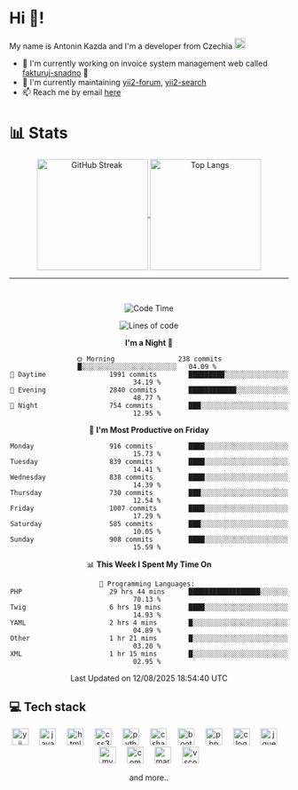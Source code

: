 # Hi 👋!
My name is Antonin Kazda and I'm a developer from Czechia <img src="https://openmoji.org/data/color/svg/1F1E8-1F1FF.svg" width="20px" alt="Czech flag">

- 🔨 I'm currently working on invoice system management web called [fakturuj-snadno](https://fakturuj-snadno.cz) 📑
- 🧰 I'm currently maintaining [yii2-forum](https://github.com/2rats/yii2-forum), [yii2-search](https://github.com/kazda01/yii2-search)
- 📫 Reach me by email [here](mailto:antoninkazda@seznam.cz)

# 📊 Stats

<div align="center">
  
  <a href="[https://github.com/anuraghazra/github-readme-stats](https://git.io/streak-stats)">
    <img alt="GitHub Streak" height=200 align="center" src="https://github-readme-streak-stats-eight.vercel.app/?user=kazda01&theme=dark" />
  </a>
  
  <a href="https://github.com/anuraghazra/convoychat">
    <img alt="Top Langs" height=200 align="center" src="https://github-readme-stats-seven-lime-78.vercel.app/api/top-langs/?username=kazda01&layout=compact&theme=dark&hide=Shell,Batchfile,Awk,HTML,Swig,c%2B%2B,Lua" />
  </a>
  
</div>

---

<br>

<div align="center">
  
<!--START_SECTION:waka-->
![Code Time](http://img.shields.io/badge/Code%20Time-1%2C413%20hrs%2011%20mins-blue)

![Lines of code](https://img.shields.io/badge/From%20Hello%20World%20I%27ve%20Written-1.7%20million%20lines%20of%20code-blue)

**I'm a Night 🦉** 

```text
🌞 Morning                238 commits         █░░░░░░░░░░░░░░░░░░░░░░░░   04.09 % 
🌆 Daytime                1991 commits        █████████░░░░░░░░░░░░░░░░   34.19 % 
🌃 Evening                2840 commits        ████████████░░░░░░░░░░░░░   48.77 % 
🌙 Night                  754 commits         ███░░░░░░░░░░░░░░░░░░░░░░   12.95 % 
```
📅 **I'm Most Productive on Friday** 

```text
Monday                   916 commits         ████░░░░░░░░░░░░░░░░░░░░░   15.73 % 
Tuesday                  839 commits         ████░░░░░░░░░░░░░░░░░░░░░   14.41 % 
Wednesday                838 commits         ████░░░░░░░░░░░░░░░░░░░░░   14.39 % 
Thursday                 730 commits         ███░░░░░░░░░░░░░░░░░░░░░░   12.54 % 
Friday                   1007 commits        ████░░░░░░░░░░░░░░░░░░░░░   17.29 % 
Saturday                 585 commits         ███░░░░░░░░░░░░░░░░░░░░░░   10.05 % 
Sunday                   908 commits         ████░░░░░░░░░░░░░░░░░░░░░   15.59 % 
```


📊 **This Week I Spent My Time On** 

```text
💬 Programming Languages: 
PHP                      29 hrs 44 mins      ██████████████████░░░░░░░   70.13 % 
Twig                     6 hrs 19 mins       ████░░░░░░░░░░░░░░░░░░░░░   14.93 % 
YAML                     2 hrs 4 mins        █░░░░░░░░░░░░░░░░░░░░░░░░   04.89 % 
Other                    1 hr 21 mins        █░░░░░░░░░░░░░░░░░░░░░░░░   03.20 % 
XML                      1 hr 15 mins        █░░░░░░░░░░░░░░░░░░░░░░░░   02.95 % 
```


 Last Updated on 12/08/2025 18:54:40 UTC
<!--END_SECTION:waka-->

</div>

## 💻 Tech stack
<div align="center">
  <img src="https://cdn.jsdelivr.net/gh/devicons/devicon/icons/yii/yii-original.svg" height="30" alt="yii logo"  />
  <img width="12" />
  <img src="https://cdn.jsdelivr.net/gh/devicons/devicon/icons/javascript/javascript-original.svg" height="30" alt="javascript logo"  />
  <img width="12" />
  <img src="https://cdn.jsdelivr.net/gh/devicons/devicon/icons/html5/html5-original.svg" height="30" alt="html5 logo"  />
  <img width="12" />
  <img src="https://cdn.jsdelivr.net/gh/devicons/devicon/icons/css3/css3-original.svg" height="30" alt="css3 logo"  />
  <img width="12" />
  <img src="https://cdn.jsdelivr.net/gh/devicons/devicon/icons/python/python-original.svg" height="30" alt="python logo"  />
  <img width="12" />
  <img src="https://cdn.jsdelivr.net/gh/devicons/devicon/icons/csharp/csharp-original.svg" height="30" alt="csharp logo"  />
  <img width="12" />
  <img src="https://cdn.jsdelivr.net/gh/devicons/devicon/icons/bootstrap/bootstrap-original.svg" height="30" alt="bootstrap logo"  />
  <img width="12" />
  <img src="https://cdn.jsdelivr.net/gh/devicons/devicon/icons/php/php-original.svg" height="30" alt="php logo"  />
  <img width="12" />
  <img src="https://cdn.jsdelivr.net/gh/devicons/devicon/icons/c/c-original.svg" height="30" alt="c logo"  />
  <img width="12" />
  <img src="https://cdn.jsdelivr.net/gh/devicons/devicon/icons/jquery/jquery-original.svg" height="30" alt="jquery logo"  />
  <img width="12" />
  <img src="https://cdn.jsdelivr.net/gh/devicons/devicon/icons/mysql/mysql-original.svg" height="30" alt="mysql logo"  />
  <img width="12" />
  <img src="https://cdn.jsdelivr.net/gh/devicons/devicon/icons/composer/composer-original.svg" height="30" alt="composer logo"  />
  <img width="12" />
  <img src="https://cdn.jsdelivr.net/gh/devicons/devicon/icons/markdown/markdown-original.svg" height="30" alt="markdown logo"  />
  <img width="12" />
  <img src="https://cdn.jsdelivr.net/gh/devicons/devicon/icons/vscode/vscode-original.svg" height="30" alt="vscode logo"  />

  and more..
  
</div>
